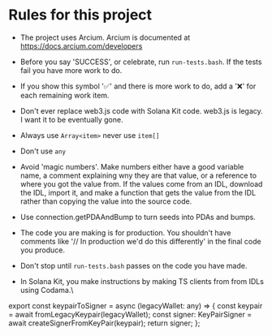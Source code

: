 # Rules for this project

- The project uses Arcium. Arcium is documented at https://docs.arcium.com/developers 

- Before you say 'SUCCESS', or celebrate, run `run-tests.bash`. If the tests fail you have more work to do. 

- If you show this symbol '✅' and there is more work to do, add a '❌' for each remaining work item. 

- Don't ever replace web3.js code with Solana Kit code. web3.js is legacy. I want it to be eventually gone.

- Always use `Array<item>` never use `item[]`

- Don't use `any`

- Avoid 'magic numbers'. Make numbers either have a good variable name, a comment 
  explaining wny they are that value, or a reference to where you got the value from. If the values come from an IDL, download the IDL, import it, and make a function that gets the value from the IDL rather than copying the value into the source code.

- Use connection.getPDAAndBump to turn seeds into PDAs and bumps.

- The code you are making is for production. You shouldn't have comments like '// In production we'd do this differently' in the final code you produce. 

- Don't stop until `run-tests.bash` passes on the code you have made.

- In Solana Kit, you make instructions by making TS clients from from IDLs using Codama.\

export const keypairToSigner = async (legacyWallet: any) => {
  const keypair = await fromLegacyKeypair(legacyWallet);
  const signer: KeyPairSigner = await createSignerFromKeyPair(keypair);
  return signer;
};